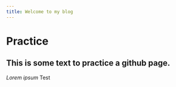```yaml
---
title: Welcome to my blog
---
```

# Practice
## This is some text to practice a github page.
_Lorem ipsum_
Test
